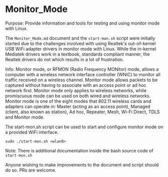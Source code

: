 # Monitor_Mode

Purpose: Provide information and tools for testing and using monitor mode with Linux.

The `Monitor_Mode.md` document and the `start-mon.sh` script were initially started due to the challenges involved with using Realtek's out-of-kernel USB WiFi adapter drivers in monitor mode with Linux. While the in-kernel Mediatek drivers work in a textbook, standards compliant manner, the Realtek drivers do not which results in a lot of frustration.

Info: Monitor mode, or RFMON (Radio Frequency MONitor) mode, allows a computer with a wireless network interface controller (WNIC) to monitor all traffic received on a wireless channel. Monitor mode allows packets to be captured without having to associate with an access point or ad hoc network first. Monitor mode only applies to wireless networks, while promiscuous mode can be used on both wired and wireless networks. Monitor mode is one of the eight modes that 802.11 wireless cards and adapters can operate in: Master (acting as an access point), Managed (client, also known as station), Ad hoc, Repeater, Mesh, Wi-Fi Direct, TDLS and Monitor mode.

The start-mon.sh script can be used to start and configure monitor mode on a provided WiFi interface.

```
sudo ./start-mon.sh <wlan0>
```

Note: There is additional documentation inside the bash source code of `start-mon.sh`

Anyone wishing to make improvements to the document and script should do so. PRs are welcome.
